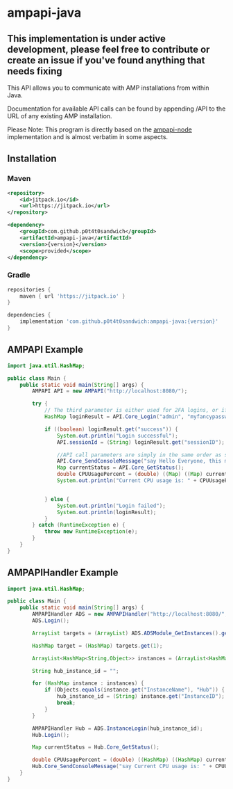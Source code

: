 # ampapi-java

## This implementation is under active development, please feel free to contribute or create an issue if you've found anything that needs fixing

This API allows you to communicate with AMP installations from within Java.

Documentation for available API calls can be found by appending /API to the URL of any existing AMP installation.

Please Note: This program is directly based on the [ampapi-node](https://github.com/CubeCoders/ampapi-node) implementation and is almost verbatim in some aspects.

## Installation

### Maven
```xml
<repository>
    <id>jitpack.io</id>
    <url>https://jitpack.io</url>
</repository>

<dependency>
    <groupId>com.github.p0t4t0sandwich</groupId>
    <artifactId>ampapi-java</artifactId>
    <version>{version}</version>
    <scope>provided</scope>
</dependency>
```
### Gradle
```gradle
repositories {
    maven { url 'https://jitpack.io' }
}

dependencies {
    implementation 'com.github.p0t4t0sandwich:ampapi-java:{version}'
}
```

## AMPAPI Example

```java
import java.util.HashMap;

public class Main {
    public static void main(String[] args) {
        AMPAPI API = new AMPAPI("http://localhost:8080/");

        try {
            // The third parameter is either used for 2FA logins, or if no password is specified to use a remembered token from a previous login, or a service login token.
            HashMap loginResult = API.Core_Login("admin", "myfancypassword123", "", false);

            if ((boolean) loginResult.get("success")) {
                System.out.println("Login successful");
                API.sessionId = (String) loginResult.get("sessionID");

                //API call parameters are simply in the same order as shown in the documentation.
                API.Core_SendConsoleMessage("say Hello Everyone, this message was sent from the Java API!");
                Map currentStatus = API.Core_GetStatus();
                double CPUUsagePercent = (double) ((Map) ((Map) currentStatus.get("Metrics")).get("CPU Usage")).get("Percent");
                System.out.println("Current CPU usage is: " + CPUUsagePercent + "%");


            } else {
                System.out.println("Login failed");
                System.out.println(loginResult);
            }
        } catch (RuntimeException e) {
            throw new RuntimeException(e);
        }
    }
}
```
## AMPAPIHandler Example

```java
import java.util.HashMap;

public class Main {
    public static void main(String[] args) {
        AMPAPIHandler ADS = new AMPAPIHandler("http://localhost:8080/", "admin", "myfancypassword123", "", "");
        ADS.Login();

        ArrayList targets = (ArrayList) ADS.ADSModule_GetInstances().get("result");

        HashMap target = (HashMap) targets.get(1);

        ArrayList<HashMap<String,Object>> instances = (ArrayList<HashMap<String,Object>>) target.get("AvailableInstances");

        String hub_instance_id = "";

        for (HashMap instance : instances) {
            if (Objects.equals(instance.get("InstanceName"), "Hub")) {
                hub_instance_id = (String) instance.get("InstanceID");
                break;
            }
        }

        AMPAPIHandler Hub = ADS.InstanceLogin(hub_instance_id);
        Hub.Login();

        Map currentStatus = Hub.Core_GetStatus();

        double CPUUsagePercent = (double) ((HashMap) ((HashMap) currentStatus.get("Metrics")).get("CPU Usage")).get("Percent");
        Hub.Core_SendConsoleMessage("say Current CPU usage is: " + CPUUsagePercent + "%");
    }
}
```
